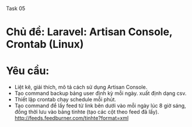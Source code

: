 Task 05

# Chủ đề: Laravel: Artisan Console, Crontab (Linux)

# Yêu cầu:
- Liệt kê, giải thích, mô tả cách sử dụng Artisan Console.
- Tạo command backup bảng user định kỳ mỗi ngày. xuất định dạng csv.
- Thiết lập crontab chạy schedule mỗi phút.
- Tạo command để lấy feed từ link bên dưới vào mỗi ngày lúc 8 giờ sáng, đồng thời lưu vào bảng tinhte (tạo các cột theo feed đã lấy).
http://feeds.feedburner.com/tinhte?format=xml

